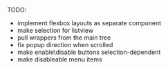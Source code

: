 TODO:

  * implement flexbox layouts as separate component
  * make selection for listview
  * pull wrappers from the main tree
  * fix popup direction when scrolled
  * make enable\disable buttons selection-dependent
  * make disableable menu items